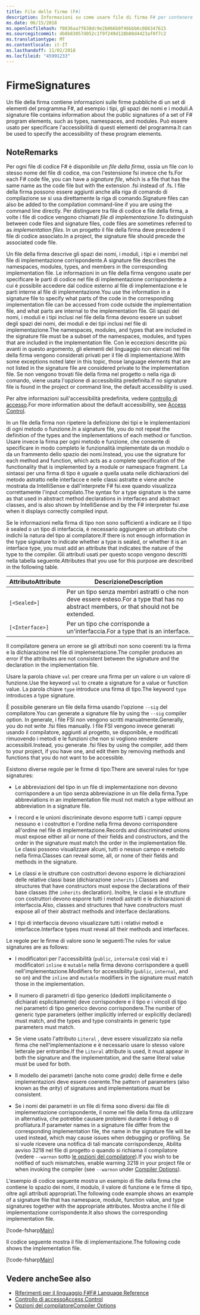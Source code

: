 ```yaml
---
title: File delle firme (F#)
description: Informazioni su come usare file di firma F# per contenere le informazioni sulle firme pubbliche di un set di F# gli elementi del programma, ad esempio tipi, gli spazi dei nomi e i moduli.
ms.date: 06/15/2018
ms.openlocfilehash: f0836aa7f638dc9e2b066b0f46bbb6c086347615
ms.sourcegitcommit: db8b83057d052c1f9f249d128b08d4423af0f7c2
ms.translationtype: MT
ms.contentlocale: it-IT
ms.lasthandoff: 11/02/2018
ms.locfileid: "45991233"
---
```

# <a name="signatures"></a><span data-ttu-id="3e513-103">Firme</span><span class="sxs-lookup"><span data-stu-id="3e513-103">Signatures</span></span>

<span data-ttu-id="3e513-104">Un file della firma contiene informazioni sulle firme pubbliche di un set di elementi del programma F#, ad esempio i tipi, gli spazi dei nomi e i moduli.</span><span class="sxs-lookup"><span data-stu-id="3e513-104">A signature file contains information about the public signatures of a set of F# program elements, such as types, namespaces, and modules.</span></span> <span data-ttu-id="3e513-105">Può essere usato per specificare l'accessibilità di questi elementi del programma.</span><span class="sxs-lookup"><span data-stu-id="3e513-105">It can be used to specify the accessibility of these program elements.</span></span>

## <a name="remarks"></a><span data-ttu-id="3e513-106">Note</span><span class="sxs-lookup"><span data-stu-id="3e513-106">Remarks</span></span>

<span data-ttu-id="3e513-107">Per ogni file di codice F# è disponibile un *file della firma*, ossia un file con lo stesso nome del file di codice, ma con l'estensione fsi invece che fs.</span><span class="sxs-lookup"><span data-stu-id="3e513-107">For each F# code file, you can have a *signature file*, which is a file that has the same name as the code file but with the extension .fsi instead of .fs.</span></span> <span data-ttu-id="3e513-108">I file della firma possono essere aggiunti anche alla riga di comando di compilazione se si usa direttamente la riga di comando.</span><span class="sxs-lookup"><span data-stu-id="3e513-108">Signature files can also be added to the compilation command-line if you are using the command line directly.</span></span> <span data-ttu-id="3e513-109">Per distinguere tra file di codice e file della firma, a volte i file di codice vengono chiamati *file di implementazione*.</span><span class="sxs-lookup"><span data-stu-id="3e513-109">To distinguish between code files and signature files, code files are sometimes referred to as *implementation files*.</span></span> <span data-ttu-id="3e513-110">In un progetto il file della firma deve precedere il file di codice associato.</span><span class="sxs-lookup"><span data-stu-id="3e513-110">In a project, the signature file should precede the associated code file.</span></span>

<span data-ttu-id="3e513-111">Un file della firma descrive gli spazi dei nomi, i moduli, i tipi e i membri nel file di implementazione corrispondente.</span><span class="sxs-lookup"><span data-stu-id="3e513-111">A signature file describes the namespaces, modules, types, and members in the corresponding implementation file.</span></span> <span data-ttu-id="3e513-112">Le informazioni in un file della firma vengono usate per specificare le parti di codice nel file di implementazione corrispondente a cui è possibile accedere dal codice esterno al file di implementazione e le parti interne al file di implementazione.</span><span class="sxs-lookup"><span data-stu-id="3e513-112">You use the information in a signature file to specify what parts of the code in the corresponding implementation file can be accessed from code outside the implementation file, and what parts are internal to the implementation file.</span></span> <span data-ttu-id="3e513-113">Gli spazi dei nomi, i moduli e i tipi inclusi nel file della firma devono essere un subset degli spazi dei nomi, dei moduli e dei tipi inclusi nel file di implementazione.</span><span class="sxs-lookup"><span data-stu-id="3e513-113">The namespaces, modules, and types that are included in the signature file must be a subset of the namespaces, modules, and types that are included in the implementation file.</span></span> <span data-ttu-id="3e513-114">Con le eccezioni descritte più avanti in questo argomento, gli elementi del linguaggio non elencati nel file della firma vengono considerati privati per il file di implementazione.</span><span class="sxs-lookup"><span data-stu-id="3e513-114">With some exceptions noted later in this topic, those language elements that are not listed in the signature file are considered private to the implementation file.</span></span> <span data-ttu-id="3e513-115">Se non vengono trovati file della firma nel progetto o nella riga di comando, viene usata l'opzione di accessibilità predefinita.</span><span class="sxs-lookup"><span data-stu-id="3e513-115">If no signature file is found in the project or command line, the default accessibility is used.</span></span>

<span data-ttu-id="3e513-116">Per altre informazioni sull'accessibilità predefinita, vedere [controllo di accesso](access-control.md).</span><span class="sxs-lookup"><span data-stu-id="3e513-116">For more information about the default accessibility, see [Access Control](access-control.md).</span></span>

<span data-ttu-id="3e513-117">In un file della firma non ripetere la definizione dei tipi e le implementazioni di ogni metodo o funzione.</span><span class="sxs-lookup"><span data-stu-id="3e513-117">In a signature file, you do not repeat the definition of the types and the implementations of each method or function.</span></span> <span data-ttu-id="3e513-118">Usare invece la firma per ogni metodo e funzione, che consente di specificare in modo completo le funzionalità implementate da un modulo o da un frammento dello spazio dei nomi.</span><span class="sxs-lookup"><span data-stu-id="3e513-118">Instead, you use the signature for each method and function, which acts as a complete specification of the functionality that is implemented by a module or namespace fragment.</span></span> <span data-ttu-id="3e513-119">La sintassi per una firma di tipo è uguale a quella usata nelle dichiarazioni del metodo astratto nelle interfacce e nelle classi astratte e viene anche mostrata da IntelliSense e dall'interprete F# fsi.exe quando visualizza correttamente l'input compilato.</span><span class="sxs-lookup"><span data-stu-id="3e513-119">The syntax for a type signature is the same as that used in abstract method declarations in interfaces and abstract classes, and is also shown by IntelliSense and by the F# interpreter fsi.exe when it displays correctly compiled input.</span></span>

<span data-ttu-id="3e513-120">Se le informazioni nella firma di tipo non sono sufficienti a indicare se il tipo è sealed o un tipo di interfaccia, è necessario aggiungere un attributo che indichi la natura del tipo al compilatore.</span><span class="sxs-lookup"><span data-stu-id="3e513-120">If there is not enough information in the type signature to indicate whether a type is sealed, or whether it is an interface type, you must add an attribute that indicates the nature of the type to the compiler.</span></span> <span data-ttu-id="3e513-121">Gli attributi usati per questo scopo vengono descritti nella tabella seguente.</span><span class="sxs-lookup"><span data-stu-id="3e513-121">Attributes that you use for this purpose are described in the following table.</span></span>

|<span data-ttu-id="3e513-122">Attributo</span><span class="sxs-lookup"><span data-stu-id="3e513-122">Attribute</span></span>|<span data-ttu-id="3e513-123">Descrizione</span><span class="sxs-lookup"><span data-stu-id="3e513-123">Description</span></span>|
|---------|-----------|
|`[<Sealed>]`|<span data-ttu-id="3e513-124">Per un tipo senza membri astratti o che non deve essere esteso.</span><span class="sxs-lookup"><span data-stu-id="3e513-124">For a type that has no abstract members, or that should not be extended.</span></span>|
|`[<Interface>]`|<span data-ttu-id="3e513-125">Per un tipo che corrisponde a un'interfaccia.</span><span class="sxs-lookup"><span data-stu-id="3e513-125">For a type that is an interface.</span></span>|
<span data-ttu-id="3e513-126">Il compilatore genera un errore se gli attributi non sono coerenti tra la firma e la dichiarazione nel file di implementazione.</span><span class="sxs-lookup"><span data-stu-id="3e513-126">The compiler produces an error if the attributes are not consistent between the signature and the declaration in the implementation file.</span></span>

<span data-ttu-id="3e513-127">Usare la parola chiave `val` per creare una firma per un valore o un valore di funzione.</span><span class="sxs-lookup"><span data-stu-id="3e513-127">Use the keyword `val` to create a signature for a value or function value.</span></span> <span data-ttu-id="3e513-128">La parola chiave `type` introduce una firma di tipo.</span><span class="sxs-lookup"><span data-stu-id="3e513-128">The keyword `type` introduces a type signature.</span></span>

<span data-ttu-id="3e513-129">È possibile generare un file della firma usando l'opzione `--sig` del compilatore.</span><span class="sxs-lookup"><span data-stu-id="3e513-129">You can generate a signature file by using the `--sig` compiler option.</span></span> <span data-ttu-id="3e513-130">In generale, i file FSI non vengono scritti manualmente.</span><span class="sxs-lookup"><span data-stu-id="3e513-130">Generally, you do not write .fsi files manually.</span></span> <span data-ttu-id="3e513-131">I file FSI vengono invece generati usando il compilatore, aggiunti al progetto, se disponibile, e modificati rimuovendo i metodi e le funzioni che non si vogliono rendere accessibili.</span><span class="sxs-lookup"><span data-stu-id="3e513-131">Instead, you generate .fsi files by using the compiler, add them to your project, if you have one, and edit them by removing methods and functions that you do not want to be accessible.</span></span>

<span data-ttu-id="3e513-132">Esistono diverse regole per le firme di tipo:</span><span class="sxs-lookup"><span data-stu-id="3e513-132">There are several rules for type signatures:</span></span>

- <span data-ttu-id="3e513-133">Le abbreviazioni del tipo in un file di implementazione non devono corrispondere a un tipo senza abbreviazione in un file della firma.</span><span class="sxs-lookup"><span data-stu-id="3e513-133">Type abbreviations in an implementation file must not match a type without an abbreviation in a signature file.</span></span>

- <span data-ttu-id="3e513-134">I record e le unioni discriminate devono esporre tutti i campi oppure nessuno e i costruttori e l'ordine nella firma devono corrispondere all'ordine nel file di implementazione.</span><span class="sxs-lookup"><span data-stu-id="3e513-134">Records and discriminated unions must expose either all or none of their fields and constructors, and the order in the signature must match the order in the implementation file.</span></span> <span data-ttu-id="3e513-135">Le classi possono visualizzare alcuni, tutti o nessun campo e metodo nella firma.</span><span class="sxs-lookup"><span data-stu-id="3e513-135">Classes can reveal some, all, or none of their fields and methods in the signature.</span></span>

- <span data-ttu-id="3e513-136">Le classi e le strutture con costruttori devono esporre le dichiarazioni delle relative classi base (dichiarazione `inherits` ).</span><span class="sxs-lookup"><span data-stu-id="3e513-136">Classes and structures that have constructors must expose the declarations of their base classes (the `inherits` declaration).</span></span> <span data-ttu-id="3e513-137">Inoltre, le classi e le strutture con costruttori devono esporre tutti i metodi astratti e le dichiarazioni di interfaccia.</span><span class="sxs-lookup"><span data-stu-id="3e513-137">Also, classes and structures that have constructors must expose all of their abstract methods and interface declarations.</span></span>

- <span data-ttu-id="3e513-138">I tipi di interfaccia devono visualizzare tutti i relativi metodi e interfacce.</span><span class="sxs-lookup"><span data-stu-id="3e513-138">Interface types must reveal all their methods and interfaces.</span></span>

<span data-ttu-id="3e513-139">Le regole per le firme di valore sono le seguenti:</span><span class="sxs-lookup"><span data-stu-id="3e513-139">The rules for value signatures are as follows:</span></span>

- <span data-ttu-id="3e513-140">I modificatori per l'accessibilità (`public`, `internal`e così via) e i modificatori `inline` e `mutable` nella firma devono corrispondere a quelli nell'implementazione.</span><span class="sxs-lookup"><span data-stu-id="3e513-140">Modifiers for accessibility (`public`, `internal`, and so on) and the `inline` and `mutable` modifiers in the signature must match those in the implementation.</span></span>

- <span data-ttu-id="3e513-141">Il numero di parametri di tipo generico (dedotti implicitamente o dichiarati esplicitamente) deve corrispondere e il tipo e i vincoli di tipo nei parametri di tipo generico devono corrispondere.</span><span class="sxs-lookup"><span data-stu-id="3e513-141">The number of generic type parameters (either implicitly inferred or explicitly declared) must match, and the types and type constraints in generic type parameters must match.</span></span>

- <span data-ttu-id="3e513-142">Se viene usato l'attributo `Literal` , deve essere visualizzato sia nella firma che nell'implementazione e è necessario usare lo stesso valore letterale per entrambe.</span><span class="sxs-lookup"><span data-stu-id="3e513-142">If the `Literal` attribute is used, it must appear in both the signature and the implementation, and the same literal value must be used for both.</span></span>

- <span data-ttu-id="3e513-143">Il modello dei parametri (anche noto come *grado*) delle firme e delle implementazioni deve essere coerente.</span><span class="sxs-lookup"><span data-stu-id="3e513-143">The pattern of parameters (also known as the *arity*) of signatures and implementations must be consistent.</span></span>

- <span data-ttu-id="3e513-144">Se i nomi dei parametri in un file di firma sono diversi dai file di implementazione corrispondente, il nome nel file della firma da utilizzare in alternativa, che potrebbe causare problemi durante il debug o di profilatura.</span><span class="sxs-lookup"><span data-stu-id="3e513-144">If parameter names in a signature file differ from the corresponding implementation file, the name in the signature file will be used instead, which may cause issues when debugging or profiling.</span></span> <span data-ttu-id="3e513-145">Se si vuole ricevere una notifica di tali mancate corrispondenze, Abilita avviso 3218 nel file di progetto o quando si richiama il compilatore (vedere `--warnon` sotto [le opzioni del compilatore](compiler-options.md)).</span><span class="sxs-lookup"><span data-stu-id="3e513-145">If you wish to be notified of such mismatches, enable warning 3218 in your project file or when invoking the compiler (see `--warnon` under [Compiler Options](compiler-options.md)).</span></span>

<span data-ttu-id="3e513-146">L'esempio di codice seguente mostra un esempio di file della firma che contiene lo spazio dei nomi, il modulo, il valore di funzione e le firme di tipo, oltre agli attributi appropriati.</span><span class="sxs-lookup"><span data-stu-id="3e513-146">The following code example shows an example of a signature file that has namespace, module, function value, and type signatures together with the appropriate attributes.</span></span> <span data-ttu-id="3e513-147">Mostra anche il file di implementazione corrispondente.</span><span class="sxs-lookup"><span data-stu-id="3e513-147">It also shows the corresponding implementation file.</span></span>

[!code-fsharp[Main](../../../samples/snippets/fsharp/fssignatures/snippet9002.fs)]

<span data-ttu-id="3e513-148">Il codice seguente mostra il file di implementazione.</span><span class="sxs-lookup"><span data-stu-id="3e513-148">The following code shows the implementation file.</span></span>

[!code-fsharp[Main](../../../samples/snippets/fsharp/fssignatures/snippet9001.fs)]

## <a name="see-also"></a><span data-ttu-id="3e513-149">Vedere anche</span><span class="sxs-lookup"><span data-stu-id="3e513-149">See also</span></span>

- [<span data-ttu-id="3e513-150">Riferimenti per il linguaggio F#</span><span class="sxs-lookup"><span data-stu-id="3e513-150">F# Language Reference</span></span>](index.md)
- [<span data-ttu-id="3e513-151">Controllo di accesso</span><span class="sxs-lookup"><span data-stu-id="3e513-151">Access Control</span></span>](access-control.md)
- [<span data-ttu-id="3e513-152">Opzioni del compilatore</span><span class="sxs-lookup"><span data-stu-id="3e513-152">Compiler Options</span></span>](compiler-options.md)
